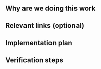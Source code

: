 <!--
Implementation issues are used break-up a large piece of (new) software work into small, discrete tasks. For instance, when developing a new calibration routine, distinct tasks could be: (1) a QuantumExperiment that enables the measurement of the parameters of interest, (2) An analysis class extracting/fitting the relevant parameters, (3) The integration of (1) and (2) within an automated calibration routine.

Implementation issues are usually refined and modified as the software project evolves.
-->

## Why are we doing this work
<!--
A brief explanation of the why, not the what or how. Assume the reader doesn't know
the background and won't have time to dig-up information from comment threads.
-->

## Relevant links (optional)
<!--
Information that the developer might need to refer to when implementing the issue.

- This QuantumExperiment expands upon previous work / issues:
  - #123 - solving problem A, which is a prerequisite for this QuantumExperiment.
  - #456 - refactoring enabling the new QuantumExperiment to be used.
-->


## Implementation plan
<!--
The implentation plan is where the break-up of a lrager piece of work happens.

=> Try to keep the individual MRs as small as possible.

The plan can also call-out responsibilities for other team members or teams and
can be split into smaller MRs to simplify the code review process.

e.g. building on the example above :

- MR 1: Integrate drivers for new QuantumExperiment
- [ ] ~zurich-instruments ~hardware Step 1
- [ ] ~qcodes Step 2
- MR 2: Implement QuantumExperiment Measurement
- [ ] ~pycqed-core Step 1
- [ ] ~critical Step 2
- [ ] ~enhancement Step 3
- MR 3: Implement QuantumExperiment Analysis
- [ ] ~big Step 1
- [ ] ~gui Step 2
- MR 4: Integrate the new QuantumExperiment in automated calibration routines
- [ ] ~calibration ~usability Step 1

-->

## Verification steps
<!--
Add verification steps to help team members test the implementation. This is
particularly useful during the MR review.

It is possible to verify things using a 'virtual' and/or 'physical' setup.


1. Verification types necessary in this issue: (remove the ones that do not apply)
  - [ ] Virtual Setup
  - [ ] Physical Setup
1. Check-out the corresponding branch in its respective environment
1. Install its requirements
1. Perform QuantumExperiment
1. Add the notebook(s) you tested this with to this issue
1. Enjoy your new QuantumExperiment! ^_^
-->

